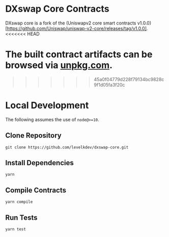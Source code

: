# DXswap Core Contracts

DXswap core is a fork of the (Uniswapv2 core smart contracts v1.0.0)[https://github.com/Uniswap/uniswap-v2-core/releases/tag/v1.0.0].
<<<<<<< HEAD

The built contract artifacts can be browsed via [unpkg.com](https://unpkg.com/browse/@uniswap/v2-core@latest/).
=======
>>>>>>> 45a0f04779d228f79134bc9828c9f1d05fa3f20c

# Local Development

The following assumes the use of `node@>=10`.

## Clone Repository

`git clone https://github.com/levelkdev/dxswap-core.git`

## Install Dependencies

`yarn`

## Compile Contracts

`yarn compile`

## Run Tests

`yarn test`
